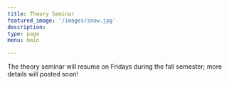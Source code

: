 ```yaml
---
title: Theory Seminar
featured_image: '/images/snow.jpg'
description:
type: page
menu: main

---
```


The theory seminar will resume on Fridays during the fall semester; more details will posted soon!

<!-- The theory seminar is currently on Fridays at 12pm in Amy Gutmann Hall room 414. -->
<!-- All talks are announced on the theory-group listserv; you can sign up [here](https://lists.seas.upenn.edu/mailman/listinfo/theory-group). -->

<!-- Below is a *tenative* list of speakers for the rest of Spring 2025. -->

<!-- 2/21: John Langford -->   
<!-- 2/28: [Zak Mhammedi](https://www.zakmhammedi.com/) -->   
<!-- 3/7: [Natalie Collina](https://www.seas.upenn.edu/~ncollina/) -->   
<!-- 3/21: PhD Visit Days (no talk) -->   
<!-- 4/04: [Nathan White](https://www.seas.upenn.edu/~nathanlw/) -->   
<!-- 4/11: [Vincent Cohen-Addad](https://www.di.ens.fr/~vcohen/) -->   
<!-- 4/18: [Rahul Mangharam](https://www.seas.upenn.edu/~rahulm/) -->   
<!-- 5/2: [Huacheng Yu](https://www.cs.princeton.edu/~hy2/) -->   
